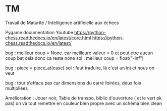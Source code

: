 # TM
Travail de Maturité / Intelligence artificielle aux échecs

Pygame documentation
Youtube
https://python-chess.readthedocs.io/en/latest/core.html
https://python-chess.readthedocs.io/en/latest/



bug : meilleur coup = None. car meilleure valeur = 0 et peut etre aucun coup bat cela donc ca reste none
sol : meilleur coup = float("-inf")

bug : piece = piece_at(case)
sol : faut traduire, là c'est un int et nous on veut

bug : tour s'efface pas car dimensions du carré foirées, deux fois multipliées

Amélioration :  Jouer noir,  Table de transpo, biblio d'ouverture ( et le vert pk pas)
on va tout remettre en couleur bien propre avec un schéma bien clean

